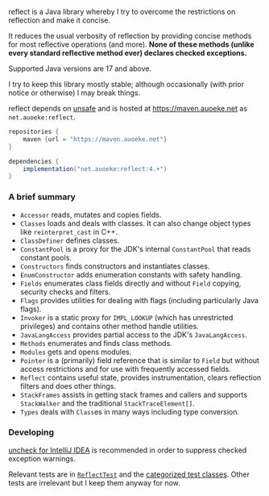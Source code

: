reflect is a Java library whereby I try to overcome the restrictions on reflection and make it concise.

It reduces the usual verbosity of reflection by providing concise methods for most reflective operations (and more).
**None of these methods (unlike every standard reflective method ever) declares checked exceptions.**

Supported Java versions are 17 and above.

I try to keep this library mostly stable; although occasionally (with prior notice or otherwise) I may break things.

reflect depends on [unsafe](https://github.com/auoeke/unsafe)
and is hosted at https://maven.auoeke.net as `net.auoeke:reflect`.
```groovy
repositories {
    maven {url = "https://maven.auoeke.net"}
}

dependencies {
    implementation("net.auoeke:reflect:4.+")
}
```

### A brief summary
- `Accessor` reads, mutates and copies fields.
- `Classes` loads and deals with classes. It can also change object types like `reinterpret_cast` in C++.
- `ClassDefiner` defines classes.
- `ConstantPool` is a proxy for the JDK's internal `ConstantPool` that reads constant pools.
- `Constructors` finds constructors and instantiates classes.
- `EnumConstructor` adds enumeration constants with safety handling.
- `Fields` enumerates class fields directly and without `Field` copying, security checks and filters.
- `Flags` provides utilities for dealing with flags (including particularly Java flags).
- `Invoker` is a static proxy for `IMPL_LOOKUP` (which has unrestricted privileges) and contains other method handle utilities.
- `JavaLangAccess` provides partial access to the JDK's `JavaLangAccess`.
- `Methods` enumerates and finds class methods.
- `Modules` gets and opens modules.
- `Pointer` is a (primarily) field reference that is similar to `Field` but without access restrictions and for use with frequently accessed fields.
- `Reflect` contains useful state, provides instrumentation, clears reflection filters and does other things.
- `StackFrames` assists in getting stack frames and callers and supports `StackWalker` and the traditional `StackTraceElement[]`.
- `Types` deals with `Class`es in many ways including type conversion.

### Developing
[uncheck for IntelliJ IDEA](https://github.com/auoeke/uncheck#using-the-intellij-plugin) is recommended in order to suppress checked exception warnings.

Relevant tests are in [`ReflectTest`](test/reflect/ReflectTest.java) and the [categorized test classes](test/test).
Other tests are irrelevant but I keep them anyway for now.
